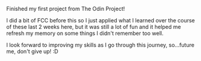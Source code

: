 Finished my first project from The Odin Project!

I did a bit of FCC before this so I just applied what I learned over the course of these last 2 weeks here, but it was still a lot of fun and it helped me refresh my memory on some things I didn't remember too well. 

I look forward to improving my skills as I go through this journey, so...future me, don't give up! :D